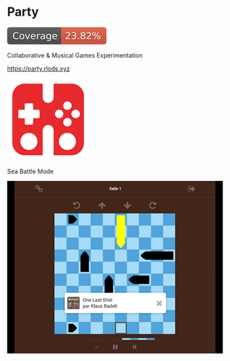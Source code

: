 # Party

![Coverage](/services/app/coverage/badge.svg)

Collaborative & Musical Games Experimentation

https://party.rlods.xyz

![Party](/resources/logo.png)

Sea Battle Mode

![Sea Battle](/resources/seabattle.png)
